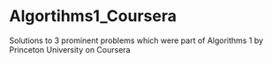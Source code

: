 # Algortihms1_Coursera
Solutions to 3 prominent problems which were part of Algorithms 1 by Princeton University on Coursera
